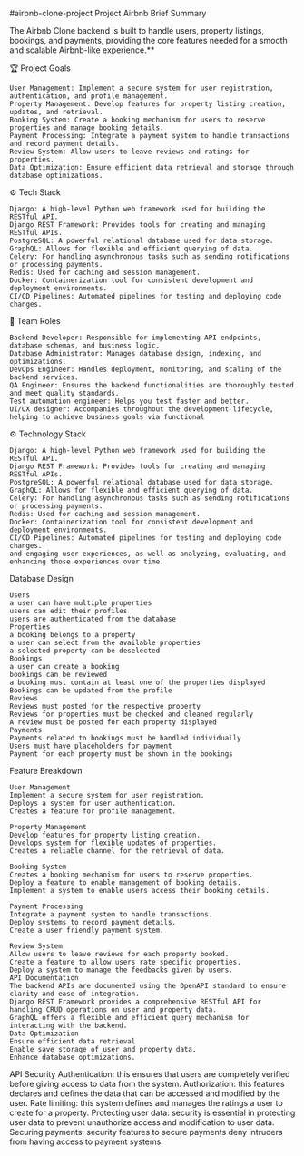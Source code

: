   #airbnb-clone-project
  Project Airbnb Brief Summary 

  The Airbnb Clone backend is built to handle users, property listings, bookings, and payments, providing the core 
  features needed for a smooth and scalable Airbnb-like experience.**


🏆 Project Goals

    User Management: Implement a secure system for user registration, authentication, and profile management.
    Property Management: Develop features for property listing creation, updates, and retrieval.
    Booking System: Create a booking mechanism for users to reserve properties and manage booking details.
    Payment Processing: Integrate a payment system to handle transactions and record payment details.
    Review System: Allow users to leave reviews and ratings for properties.
    Data Optimization: Ensure efficient data retrieval and storage through database optimizations.

⚙️ Tech Stack

    Django: A high-level Python web framework used for building the RESTful API.
    Django REST Framework: Provides tools for creating and managing RESTful APIs.
    PostgreSQL: A powerful relational database used for data storage.
    GraphQL: Allows for flexible and efficient querying of data.
    Celery: For handling asynchronous tasks such as sending notifications or processing payments.
    Redis: Used for caching and session management.
    Docker: Containerization tool for consistent development and deployment environments.
    CI/CD Pipelines: Automated pipelines for testing and deploying code changes.

👥 Team Roles

    Backend Developer: Responsible for implementing API endpoints, database schemas, and business logic.
    Database Administrator: Manages database design, indexing, and optimizations.
    DevOps Engineer: Handles deployment, monitoring, and scaling of the backend services.
    QA Engineer: Ensures the backend functionalities are thoroughly tested and meet quality standards.
    Test automation engineer: Helps you test faster and better. 
    UI/UX designer: Accompanies throughout the development lifecycle, helping to achieve business goals via functional 

⚙️ Technology Stack

    Django: A high-level Python web framework used for building the RESTful API.
    Django REST Framework: Provides tools for creating and managing RESTful APIs.
    PostgreSQL: A powerful relational database used for data storage.
    GraphQL: Allows for flexible and efficient querying of data.
    Celery: For handling asynchronous tasks such as sending notifications or processing payments.
    Redis: Used for caching and session management.
    Docker: Containerization tool for consistent development and deployment environments.
    CI/CD Pipelines: Automated pipelines for testing and deploying code changes.
    and engaging user experiences, as well as analyzing, evaluating, and enhancing those experiences over time.

Database Design

    Users 
    a user can have multiple properties
    users can edit their profiles
    users are authenticated from the database
    Properties
    a booking belongs to a property
    a user can select from the available properties
    a selected property can be deselected  
    Bookings
    a user can create a booking 
    bookings can be reviewed
    a booking must contain at least one of the properties displayed
    Bookings can be updated from the profile
    Reviews 
    Reviews must posted for the respective property
    Reviews for properties must be checked and cleaned regularly
    A review must be posted for each property displayed 
    Payments
    Payments related to bookings must be handled individually
    Users must have placeholders for payment
    Payment for each property must be shown in the bookings

Feature Breakdown
    
    User Management 
    Implement a secure system for user registration.
    Deploys a system for user authentication. 
    Creates a feature for profile management.
    
    Property Management 
    Develop features for property listing creation.
    Develops system for flexible updates of properties.
    Creates a reliable channel for the retrieval of data.
    
    Booking System
    Creates a booking mechanism for users to reserve properties. 
    Deploy a feature to enable management of booking details.
    Implement a system to enable users access their booking details.
    
    Payment Processing 
    Integrate a payment system to handle transactions.
    Deploy systems to record payment details.
    Create a user friendly payment system.
    
    Review System
    Allow users to leave reviews for each property booked.
    Create a feature to allow users rate specific properties.
    Deploy a system to manage the feedbacks given by users.
    API Documentation
    The backend APIs are documented using the OpenAPI standard to ensure clarity and ease of integration.
    Django REST Framework provides a comprehensive RESTful API for handling CRUD operations on user and property data.
    GraphQL offers a flexible and efficient query mechanism for interacting with the backend.
    Data Optimization 
    Ensure efficient data retrieval
    Enable save storage of user and property data. 
    Enhance database optimizations.

  API Security
    Authentication: this ensures that users are completely verified before giving access to data from the system. 
    Authorization: this features declares and defines the data that can be accessed and modified by the user.
    Rate limiting: this system defines and manages the ratings a user to create for a property.
    Protecting user data: security is essential in protecting user data to prevent unauthorize access and modification to user data. 
    Securing payments: security features to secure payments deny intruders from having access to payment systems.
